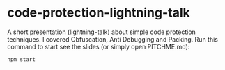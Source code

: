 # code-protection-lightning-talk

A short presentation (lightning-talk) about simple code protection techniques. I covered Obfuscation, Anti Debugging and Packing. Run this command to start see the slides (or simply open PITCHME.md):

```
npm start
```
